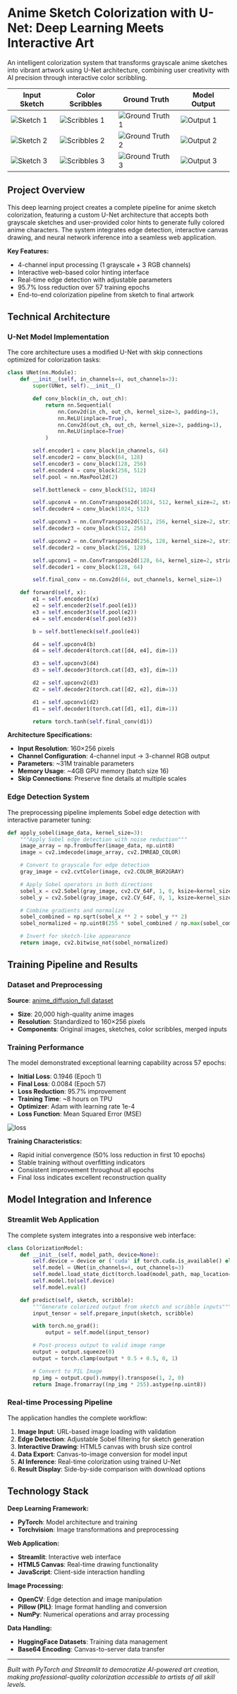 # Anime Sketch Colorization with U-Net: Deep Learning Meets Interactive Art

An intelligent colorization system that transforms grayscale anime sketches into vibrant artwork using U-Net architecture, combining user creativity with AI precision through interactive color scribbling.

| Input Sketch                                                                                                                 | Color Scribbles                                                                                                                     | Ground Truth                                                                                                                           | Model Output                                                                                                                      |
| ---------------------------------------------------------------------------------------------------------------------------- | ----------------------------------------------------------------------------------------------------------------------------------- | -------------------------------------------------------------------------------------------------------------------------------------- | --------------------------------------------------------------------------------------------------------------------------------- |
| ![Sketch 1](https://raw.githubusercontent.com/vrobbin3247/UAN-based-anime-style-image-coloriser/main/images/naruto_edge.jpg) | ![Scribbles 1](https://raw.githubusercontent.com/vrobbin3247/UAN-based-anime-style-image-coloriser/main/images/naruto_scribble.jpg) | ![Ground Truth 1](https://raw.githubusercontent.com/vrobbin3247/UAN-based-anime-style-image-coloriser/main/images/naruto_original.jpg) | ![Output 1](https://raw.githubusercontent.com/vrobbin3247/UAN-based-anime-style-image-coloriser/main/images/naruto_generated.jpg) |
| ![Sketch 2](https://raw.githubusercontent.com/vrobbin3247/UAN-based-anime-style-image-coloriser/main/images/maomao_edge.jpg) | ![Scribbles 2](https://raw.githubusercontent.com/vrobbin3247/UAN-based-anime-style-image-coloriser/main/images/maomao_scribble.jpg) | ![Ground Truth 2](https://raw.githubusercontent.com/vrobbin3247/UAN-based-anime-style-image-coloriser/main/images/maomao_original.jpg) | ![Output 2](https://raw.githubusercontent.com/vrobbin3247/UAN-based-anime-style-image-coloriser/main/images/maomao_output.jpg)    |
| ![Sketch 3](https://raw.githubusercontent.com/vrobbin3247/UAN-based-anime-style-image-coloriser/main/images/uzui_edge.jpg)   | ![Scribbles 3](https://raw.githubusercontent.com/vrobbin3247/UAN-based-anime-style-image-coloriser/main/images/uzui_scribble.jpg)   | ![Ground Truth 3](https://raw.githubusercontent.com/vrobbin3247/UAN-based-anime-style-image-coloriser/main/images/uzui_original.jpg)   | ![Output 3](https://raw.githubusercontent.com/vrobbin3247/UAN-based-anime-style-image-coloriser/main/images/uzui_output.jpg)      |

## Project Overview

This deep learning project creates a complete pipeline for anime sketch colorization, featuring a custom U-Net architecture that accepts both grayscale sketches and user-provided color hints to generate fully colored anime characters. The system integrates edge detection, interactive canvas drawing, and neural network inference into a seamless web application.

**Key Features:**

- 4-channel input processing (1 grayscale + 3 RGB channels)
- Interactive web-based color hinting interface
- Real-time edge detection with adjustable parameters
- 95.7% loss reduction over 57 training epochs
- End-to-end colorization pipeline from sketch to final artwork

## Technical Architecture

### U-Net Model Implementation

The core architecture uses a modified U-Net with skip connections optimized for colorization tasks:

```python
class UNet(nn.Module):
    def __init__(self, in_channels=4, out_channels=3):
        super(UNet, self).__init__()

        def conv_block(in_ch, out_ch):
            return nn.Sequential(
                nn.Conv2d(in_ch, out_ch, kernel_size=3, padding=1),
                nn.ReLU(inplace=True),
                nn.Conv2d(out_ch, out_ch, kernel_size=3, padding=1),
                nn.ReLU(inplace=True)
            )

        self.encoder1 = conv_block(in_channels, 64)
        self.encoder2 = conv_block(64, 128)
        self.encoder3 = conv_block(128, 256)
        self.encoder4 = conv_block(256, 512)
        self.pool = nn.MaxPool2d(2)

        self.bottleneck = conv_block(512, 1024)

        self.upconv4 = nn.ConvTranspose2d(1024, 512, kernel_size=2, stride=2)
        self.decoder4 = conv_block(1024, 512)

        self.upconv3 = nn.ConvTranspose2d(512, 256, kernel_size=2, stride=2)
        self.decoder3 = conv_block(512, 256)

        self.upconv2 = nn.ConvTranspose2d(256, 128, kernel_size=2, stride=2)
        self.decoder2 = conv_block(256, 128)

        self.upconv1 = nn.ConvTranspose2d(128, 64, kernel_size=2, stride=2)
        self.decoder1 = conv_block(128, 64)

        self.final_conv = nn.Conv2d(64, out_channels, kernel_size=1)

    def forward(self, x):
        e1 = self.encoder1(x)
        e2 = self.encoder2(self.pool(e1))
        e3 = self.encoder3(self.pool(e2))
        e4 = self.encoder4(self.pool(e3))

        b = self.bottleneck(self.pool(e4))

        d4 = self.upconv4(b)
        d4 = self.decoder4(torch.cat([d4, e4], dim=1))

        d3 = self.upconv3(d4)
        d3 = self.decoder3(torch.cat([d3, e3], dim=1))

        d2 = self.upconv2(d3)
        d2 = self.decoder2(torch.cat([d2, e2], dim=1))

        d1 = self.upconv1(d2)
        d1 = self.decoder1(torch.cat([d1, e1], dim=1))

        return torch.tanh(self.final_conv(d1))
```

**Architecture Specifications:**

- **Input Resolution**: 160×256 pixels
- **Channel Configuration**: 4-channel input → 3-channel RGB output
- **Parameters**: ~31M trainable parameters
- **Memory Usage**: ~4GB GPU memory (batch size 16)
- **Skip Connections**: Preserve fine details at multiple scales

### Edge Detection System

The preprocessing pipeline implements Sobel edge detection with interactive parameter tuning:

```python
def apply_sobel(image_data, kernel_size=3):
    """Apply Sobel edge detection with noise reduction"""
    image_array = np.frombuffer(image_data, np.uint8)
    image = cv2.imdecode(image_array, cv2.IMREAD_COLOR)

    # Convert to grayscale for edge detection
    gray_image = cv2.cvtColor(image, cv2.COLOR_BGR2GRAY)

    # Apply Sobel operators in both directions
    sobel_x = cv2.Sobel(gray_image, cv2.CV_64F, 1, 0, ksize=kernel_size)
    sobel_y = cv2.Sobel(gray_image, cv2.CV_64F, 0, 1, ksize=kernel_size)

    # Combine gradients and normalize
    sobel_combined = np.sqrt(sobel_x ** 2 + sobel_y ** 2)
    sobel_normalized = np.uint8(255 * sobel_combined / np.max(sobel_combined))

    # Invert for sketch-like appearance
    return image, cv2.bitwise_not(sobel_normalized)
```

## Training Pipeline and Results

### Dataset and Preprocessing

**Source**: [anime_diffusion_full dataset](https://huggingface.co/datasets/pawlo2013/anime_diffusion_full)

- **Size**: 20,000 high-quality anime images
- **Resolution**: Standardized to 160×256 pixels
- **Components**: Original images, sketches, color scribbles, merged inputs

### Training Performance

The model demonstrated exceptional learning capability across 57 epochs:

- **Initial Loss**: 0.1946 (Epoch 1)
- **Final Loss**: 0.0084 (Epoch 57)
- **Loss Reduction**: 95.7% improvement
- **Training Time**: ~8 hours on TPU
- **Optimizer**: Adam with learning rate 1e-4
- **Loss Function**: Mean Squared Error (MSE)

![loss](https://raw.githubusercontent.com/vrobbin3247/UAN-based-anime-style-image-coloriser/refs/heads/main/images/training_loss_plot.png)

**Training Characteristics:**

- Rapid initial convergence (50% loss reduction in first 10 epochs)
- Stable training without overfitting indicators
- Consistent improvement throughout all epochs
- Final loss indicates excellent reconstruction quality

## Model Integration and Inference

### Streamlit Web Application

The complete system integrates into a responsive web interface:

```python
class ColorizationModel:
    def __init__(self, model_path, device=None):
        self.device = device or ('cuda' if torch.cuda.is_available() else 'cpu')
        self.model = UNet(in_channels=4, out_channels=3)
        self.model.load_state_dict(torch.load(model_path, map_location=self.device))
        self.model.to(self.device)
        self.model.eval()

    def predict(self, sketch, scribble):
        """Generate colorized output from sketch and scribble inputs"""
        input_tensor = self.prepare_input(sketch, scribble)

        with torch.no_grad():
            output = self.model(input_tensor)

        # Post-process output to valid image range
        output = output.squeeze(0)
        output = torch.clamp(output * 0.5 + 0.5, 0, 1)

        # Convert to PIL Image
        np_img = output.cpu().numpy().transpose(1, 2, 0)
        return Image.fromarray((np_img * 255).astype(np.uint8))
```

### Real-time Processing Pipeline

The application handles the complete workflow:

1. **Image Input**: URL-based image loading with validation
2. **Edge Detection**: Adjustable Sobel filtering for sketch generation
3. **Interactive Drawing**: HTML5 canvas with brush size control
4. **Data Export**: Canvas-to-image conversion for model input
5. **AI Inference**: Real-time colorization using trained U-Net
6. **Result Display**: Side-by-side comparison with download options

## Technology Stack

**Deep Learning Framework:**

- **PyTorch**: Model architecture and training
- **Torchvision**: Image transformations and preprocessing

**Web Application:**

- **Streamlit**: Interactive web interface
- **HTML5 Canvas**: Real-time drawing functionality
- **JavaScript**: Client-side interaction handling

**Image Processing:**

- **OpenCV**: Edge detection and image manipulation
- **Pillow (PIL)**: Image format handling and conversion
- **NumPy**: Numerical operations and array processing

**Data Handling:**

- **HuggingFace Datasets**: Training data management
- **Base64 Encoding**: Canvas-to-server data transfer

---

_Built with PyTorch and Streamlit to democratize AI-powered art creation, making professional-quality colorization accessible to artists of all skill levels._
